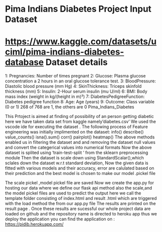  Pima Indians Diabetes Project 
 Input Dataset 
================= 
https://www.kaggle.com/datasets/uciml/pima-indians-diabetes-database 
Dataset details
===================
1: Pregnancies: Number of times pregnant 
2: Glucose: Plasma glucose concentration a 2 hours in an oral glucose tolerance test. 
3: BloodPressure: Diastolic blood pressure (mm Hg) 
4: SkinThickness: Triceps skinfold thickness (mm) 
5: Insulin: 2-Hour serum insulin (mu U/ml) 
6: BMI: Body mass index (weight in kg/(height in m)²) 
7: DiabetesPedigreeFunction: Diabetes pedigree function 
8: Age: Age (years) 
9: Outcome: Class variable (0 or 1) 268 of 768 are 1, the others are 0 
Pima_Indians_Diabetes


This Prtoject is aimed at finding of possibility of an person getting diabetic
here we have taken data set from kaggle namely’diabetes.csv’ 
We used the vscode ide for executing the dataset .
The following process of Feature engineering was initially implimented on the dataset:
info()
describe()
value_counts()
isna().sum()
corr()
pairplot()
heatmap()
The above methods enabled us in filtering the dataset and and removing the dataset null values and convert the categerical values into numerical formats
Now the above dataset is splited using ‘train-test-split ‘ from the sklearn preprocessing module
Then the dataset is scale down using StandardScalar(),which sclales down the dataset w.r.t standard deviation, Now the given data is fitted with various models and their accuracy, error  are calulated based on their prediction and the best model is chosen to make our model .pickel file 

The scale pickel ,model pickel file are saved 
Now we create the app.py for hosting our data where we define our flask api method also the scale,and the model pickel files are used to predict the output  here we call  the template folder consisting of index.html and result .html  which are triggered with the load method the from our app.py file
The results are printed on the result page .
Once these results are sucessful our whole project data are loaded on github and the repository name is directed to heroku app thus we deploy the application
 you can find the application on :
https://pidib.herokuapp.com/


